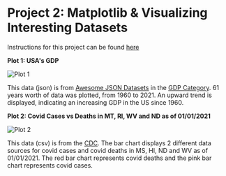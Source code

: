 # Project 2: Matplotlib & Visualizing Interesting Datasets 

Instructions for this project can be found [here](https://github.com/mikeizbicki/cmc-csci040/tree/2022fall/project_02)

**Plot 1: USA's GDP**

![Plot 1]() 
<!-- insert image above -->
This data (json) is from [Awesome JSON Datasets](https://github.com/jdorfman/awesome-json-datasets) in the [GDP Category](http://api.worldbank.org/v2/countries/USA/indicators/NY.GDP.MKTP.CD?per_page=5000&format=json).  61 years worth of data was plotted, from 1960 to 2021.  An upward trend is displayed, indicating an increasing GDP in the US since 1960.

**Plot 2: Covid Cases vs Deaths in MT, RI, WV and ND as of 01/01/2021**

![Plot 2]()
<!-- insert image above -->
This data (csv) is from the [CDC](https://data.cdc.gov/Case-Surveillance/United-States-COVID-19-Cases-and-Deaths-by-State-o/9mfq-cb36/data).  The bar chart displays 2 different data sources for covid cases and covid deaths in MS, HI, ND and WV as of 01/01/2021.  The red bar chart represents covid deaths and the pink bar chart represents covid cases.

<!-- helpful: https://docs.github.com/en/get-started/writing-on-github/getting-started-with-writing-and-formatting-on-github/basic-writing-and-formatting-syntax -->
